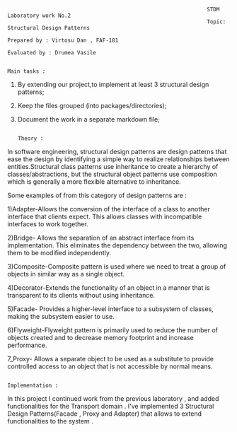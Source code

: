 
                                                                   STDM Laboratory work No.2
                                                                   Topic: Structural Design Patterns
                                                                   Prepared by : Virtosu Dan , FAF-181
                                                                   Evaluated by : Drumea Vasile 
                                                                   
                                                                        Main tasks :      
1. By extending our project,to implement at least 3 structural design patterns;

2. Keep the files grouped (into packages/directories);

3. Document the work in a separate markdown file;

                                                                           Theory :
In software engineering, structural design patterns are design patterns that ease the design by identifying a simple way to realize relationships between entities.Structural class patterns use inheritance to create a hierarchy of classes/abstractions, but the structural object patterns use composition which is generally a more flexible alternative to inheritance.
 
Some examples of from this category of design patterns are :

1)Adapter-Allows the conversion of the interface of a class to another interface that clients expect. This allows classes with incompatible interfaces to work together.

2)Bridge-	Allows the separation of an abstract interface from its implementation. This eliminates the dependency between the two, allowing them to be modified independently.

3)Composite-Composite pattern is used where we need to treat a group of objects in similar way as a single object.

4)Decorator-Extends the functionality of an object in a manner that is transparent to its clients without using inheritance.

5)Facade-	Provides a higher-level interface to a subsystem of classes, making the subsystem easier to use.

6)Flyweight-Flyweight pattern is primarily used to reduce the number of objects created and to decrease memory footprint and increase performance.

7_Proxy-	Allows a separate object to be used as a substitute to provide controlled access to an object that is not accessible by normal means.

                                                                        Implementation :

In this project I continued work from the previous laboratory , and added functionalities for the Transport domain . I've implemented 3 Structural Design Patterns(Facade , Proxy and Adapter) that allows to extend functionalities to the system .
